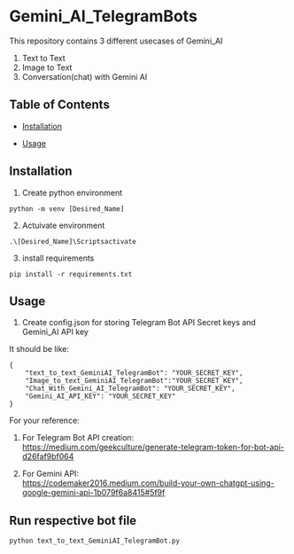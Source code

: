 # Gemini_AI_TelegramBots

This repository contains 3 different usecases of Gemini_AI
1. Text to Text 
2. Image to Text
3. Conversation(chat) with Gemini AI

## Table of Contents

- [Installation](#installation)

- [Usage](#usage)

## Installation

1. Create python environment
```
python -m venv [Desired_Name]
```

2. Actuivate environment
```
.\[Desired_Name]\Scriptsactivate
```
3. install requirements
```
pip install -r requirements.txt
```

## Usage

1. Create config.json for storing Telegram Bot API Secret keys and Gemini_AI API key

It should be like:
```
{
    "text_to_text_GeminiAI_TelegramBot": "YOUR_SECRET_KEY",
    "Image_to_text_GeminiAI_TelegramBot":"YOUR_SECRET_KEY",
    "Chat_With_Gemini_AI_TelegramBot": "YOUR_SECRET_KEY",
    "Gemini_AI_API_KEY": "YOUR_SECRET_KEY"
}
```

For your reference:

1. For Telegram Bot API creation:
https://medium.com/geekculture/generate-telegram-token-for-bot-api-d26faf9bf064

2. For Gemini API:   
https://codemaker2016.medium.com/build-your-own-chatgpt-using-google-gemini-api-1b079f6a8415#5f9f

## Run respective  bot file
```
python text_to_text_GeminiAI_TelegramBot.py
```
